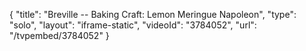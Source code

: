{
    "title": "Breville -- Baking Craft: Lemon Meringue Napoleon",
    "type": "solo",
    "layout": "iframe-static",
    "videoId": "3784052",
    "url": "\/tvpembed\/3784052"
}